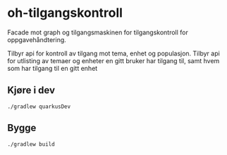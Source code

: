 # oh-tilgangskontroll

Facade mot graph og tilgangsmaskinen for tilgangskontroll for oppgavehåndtering.  

Tilbyr api for kontroll av tilgang mot tema, enhet og populasjon. 
Tilbyr api for utlisting av temaer og enheter en gitt bruker har tilgang til, 
samt hvem som har tilgang til en gitt enhet


## Kjøre i dev

```shell script
./gradlew quarkusDev
```

## Bygge

```shell script
./gradlew build
```
